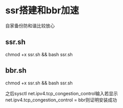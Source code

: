 # ssr搭建和bbr加速
自家备份防和谐比较放心
## ssr.sh
chmod +x ssr.sh && bash ssr.sh

## bbr.sh
chmod +x ssr.sh && bash ssr.sh

之后sysctl net.ipv4.tcp_congestion_control输入若显示net.ipv4.tcp_congestion_control = bbr则证明安装成功
